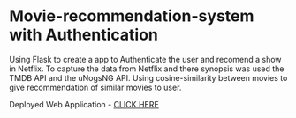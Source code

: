 # Movie-recommendation-system with Authentication
Using Flask to create a app to Authenticate the user and recomend a show in Netflix.
To capture the data from Netflix and there synopsis was used the TMDB API and the uNogsNG API.
Using cosine-similarity between movies to give recommendation of similar movies to user.


Deployed Web Application - [CLICK HERE](https://recomnetflix.herokuapp.com/)

